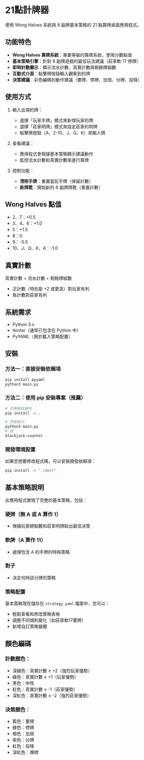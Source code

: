 # 21點計牌器

使用 Wong Halves 系統與 8 副牌基本策略的 21 點算牌桌面應用程式。

## 功能特色

- **Wong Halves 算牌系統**：專業等級的算牌系統，使用分數點值
- **基本策略引擎**：針對 8 副牌遊戲的最佳玩法建議（莊家軟 17 停牌）
- **即時計數顯示**：顯示流水計數、真實計數與剩餘牌組數
- **互動式介面**：點擊牌按鈕輸入觀察到的牌
- **決策建議**：彩色編碼的動作建議（要牌、停牌、加倍、分牌、投降）

## 使用方式

1. 輸入出現的牌：
   - 選擇「玩家手牌」模式來新增玩家的牌
   - 選擇「莊家明牌」模式來設定莊家的明牌
   - 點擊牌按鈕（A、2-10、J、Q、K）來輸入牌

2. 查看建議：
   - 應用程式會根據基本策略顯示建議動作
   - 監控流水計數和真實計數來進行算牌

3. 控制功能：
   - **清除手牌**：重置當前手牌（保留計數）
   - **新牌靴**：開始新的 8 副牌牌靴（重置計數）

## Wong Halves 點值

- 2、7：+0.5
- 3、4、6：+1.0
- 5：+1.5
- 8：0
- 9：-0.5
- 10、J、Q、K、A：-1.0

## 真實計數

真實計數 = 流水計數 ÷ 剩餘牌組數

- 正計數（特別是 +2 或更高）對玩家有利
- 負計數對莊家有利

## 系統需求

- Python 3.x
- tkinter（通常已包含在 Python 中）
- PyYAML（用於載入策略配置）

## 安裝

### 方法一：直接安裝依賴項
```bash
pip install pyyaml
python3 main.py
```

### 方法二：使用 pip 安裝專案（推薦）
```bash
# 在專案目錄中
pip install -e .

# 然後執行
python3 main.py
# 或
blackjack-counter
```

### 開發環境設置
如果您想要修改程式碼，可以安裝開發依賴項：
```bash
pip install -e ".[dev]"
```

## 基本策略說明

此應用程式實現了完整的基本策略，包括：

### 硬牌（無 A 或 A 算作 1）
- 根據玩家總點數和莊家明牌給出最佳決策

### 軟牌（A 算作 11）
- 處理包含 A 的手牌的特殊策略

### 對子
- 決定何時該分牌的策略

### 策略配置
基本策略現在儲存在 `strategy.yaml` 檔案中，您可以：
- 輕鬆查看和修改策略表格
- 調整不同規則變化（如莊家軟17要牌）
- 新增自訂策略變體

## 顏色編碼

### 計數顏色：
- 深綠色：真實計數 ≥ +2（強烈玩家優勢）
- 綠色：真實計數 ≥ +1（玩家優勢）
- 黑色：中性
- 紅色：真實計數 ≤ -1（莊家優勢）
- 深紅色：真實計數 ≤ -2（強烈莊家優勢）

### 決策顏色：
- 藍色：要牌
- 綠色：停牌
- 橙色：加倍
- 紫色：分牌
- 紅色：投降
- 深紅色：爆牌